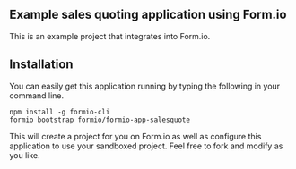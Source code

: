 Example sales quoting application using Form.io
---------------------------------
This is an example project that integrates into Form.io.

Installation
--------------
You can easily get this application running by typing the following in your command line.

```
npm install -g formio-cli
formio bootstrap formio/formio-app-salesquote
```

This will create a project for you on Form.io as well as configure this application to use your sandboxed project. Feel free to fork and modify as you like.

